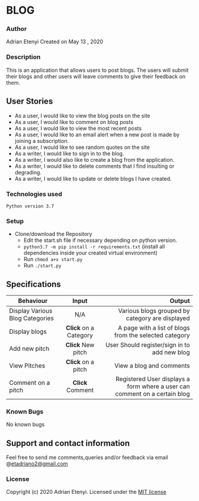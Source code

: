 # BLOG

### Author

Adrian Etenyi
Created on May 13 , 2020

### Description

This is an application that allows users to post blogs. The users will submit their blogs and other users will leave comments to give their feedback on them.

## User Stories
* As a user, I would like to view the blog posts on the site
* As a user, I would like to comment on blog posts
* As a user, I would like to view the most recent posts
* As a user, I would like to an email alert when a new post is made by joining a subscription.
* As a user, I would like to see random quotes on the site
* As a writer, I would like to sign in to the blog.
* As a writer, I would also like to create a blog from the application.
* As a writer, I would like to delete comments that I find insulting or degrading.
* As a writer, I would like to    update or delete blogs I have  created.

### Technologies used

`Python version 3.7 `


### Setup
 - Clone/download the Repository
    - Edit the start.sh file if necessary depending on python version.
    -  `python3.7 -m pip install -r requirements.txt` (install all dependencies inside your created virtual environment)
    - Run `chmod a+x start.py`
    - Run `./start.py`

## Specifications
| Behaviour | Input | Output |
| --------------- | :----------:| --------: |
|Display Various Blog Categories | N/A | Various blogs grouped by category are displayed |
|Display blogs | **Click** on a Category| A page with a list of blogs from the selected category |
|Add new pitch | **Click** New pitch | User Should register/sign in to add new blog |
|View Pitches | **Click** on a pitch | View a blog and comments |
|Comment on a pitch | **Click** Comment | Registered User displays a form where a user can comment on a certain blog|

### Known Bugs
No known bugs


## Support and contact information
Feel free to send me comments,queries and/or feedback via email @etadriano2@gmail.com
### License
Copyright (c) 2020 Adrian Etenyi.
Licensed under the [MIT license](LICENSE)

